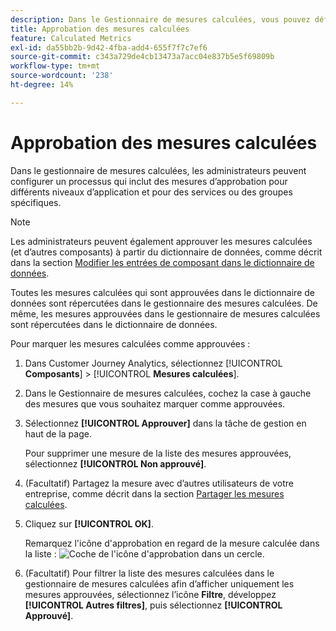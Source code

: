 ```yaml
---
description: Dans le Gestionnaire de mesures calculées, vous pouvez définir un processus qui inclut des mesures d’approbation pour différents niveaux d’application et pour des départements ou des groupes spécifiques.
title: Approbation des mesures calculées
feature: Calculated Metrics
exl-id: da55bb2b-9d42-4fba-add4-655f7f7c7ef6
source-git-commit: c343a729de4cb13473a7acc04e837b5e5f69809b
workflow-type: tm+mt
source-wordcount: '238'
ht-degree: 14%

---
```


# Approbation des mesures calculées

Dans le gestionnaire de mesures calculées, les administrateurs peuvent configurer un processus qui inclut des mesures d’approbation pour différents niveaux d’application et pour des services ou des groupes spécifiques.

>[!NOTE]
>
>Les administrateurs peuvent également approuver les mesures calculées (et d’autres composants) à partir du dictionnaire de données, comme décrit dans la section [Modifier les entrées de composant dans le dictionnaire de données](/help/components/data-dictionary/edit-entries-data-dictionary.md).
>
>Toutes les mesures calculées qui sont approuvées dans le dictionnaire de données sont répercutées dans le gestionnaire des mesures calculées. De même, les mesures approuvées dans le gestionnaire de mesures calculées sont répercutées dans le dictionnaire de données.

Pour marquer les mesures calculées comme approuvées :

1. Dans Customer Journey Analytics, sélectionnez [!UICONTROL **Composants**] > [!UICONTROL **Mesures calculées**].

1. Dans le Gestionnaire de mesures calculées, cochez la case à gauche des mesures que vous souhaitez marquer comme approuvées.

1. Sélectionnez **[!UICONTROL Approuver]** dans la tâche de gestion en haut de la page.

   Pour supprimer une mesure de la liste des mesures approuvées, sélectionnez **[!UICONTROL Non approuvé]**.

1. (Facultatif) Partagez la mesure avec d’autres utilisateurs de votre entreprise, comme décrit dans la section [Partager les mesures calculées](/help/components/calc-metrics/cm-workflow/cm-sharing.md).

1. Cliquez sur **[!UICONTROL OK]**.

   Remarquez l&#39;icône d&#39;approbation en regard de la mesure calculée dans la liste : ![Coche de l&#39;icône d&#39;approbation dans un cercle.](https://spectrum.adobe.com/static/icons/workflow_18/Smock_CheckmarkCircle_18_N.svg)

1. (Facultatif) Pour filtrer la liste des mesures calculées dans le gestionnaire de mesures calculées afin d’afficher uniquement les mesures approuvées, sélectionnez l’icône **Filtre**, développez **[!UICONTROL Autres filtres]**, puis sélectionnez **[!UICONTROL Approuvé]**.
